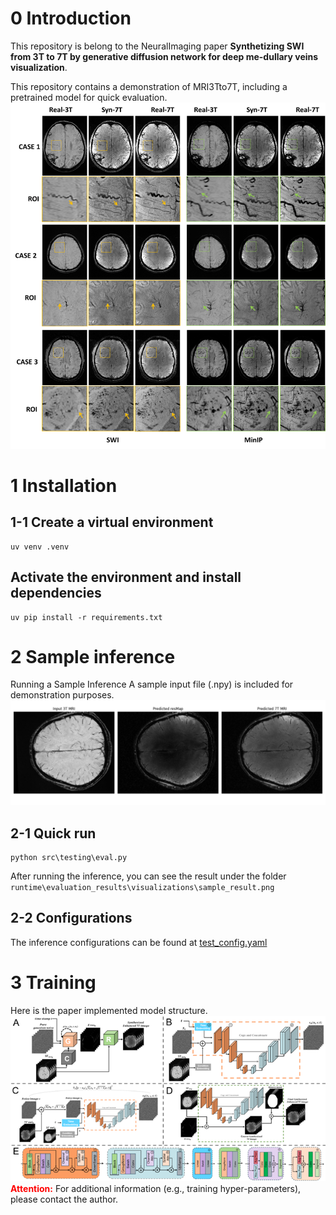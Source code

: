 
# 0 Introduction
This repository is belong to the NeuralImaging paper **Synthetizing SWI from 3T to 7T by generative diffusion network for deep me-dullary veins visualization**.

This repository contains a demonstration of MRI3Tto7T, including a pretrained model for quick evaluation.
![Comparison Image](https://github.com/streaky97/mri3t_to_7t/blob/main/assets/Comparasion.png)

# 1 Installation
## 1-1 Create a virtual environment
```Shell
uv venv .venv
```

## Activate the environment and install dependencies
```Shell
uv pip install -r requirements.txt
```

# 2 Sample inference
Running a Sample Inference A sample input file (.npy) is included for demonstration purposes.
![Sample Image](https://github.com/streaky97/mri3t_to_7t/blob/main/runtime/evaluation_results/visualizations/sample_result.png)

## 2-1 Quick run
```Shell
python src\testing\eval.py
```
After running the inference, you can see the result under the folder `runtime\evaluation_results\visualizations\sample_result.png`
## 2-2 Configurations
The inference configurations can be found at [test_config.yaml](configs\test_config.yaml) 

# 3 Training
Here is the paper implemented model structure.
![Model structure](https://github.com/streaky97/mri3t_to_7t/blob/main/assets/Model_structure.png)
**<font color="red">Attention:</font>** For additional information (e.g., training hyper-parameters), please contact the author.

